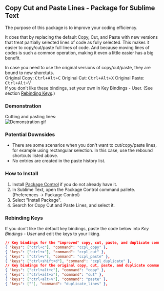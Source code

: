 ## Copy Cut and Paste Lines - Package for Sublime Text

The purpose of this package is to improve your coding efficiency.

It does that by replacing the default Copy, Cut, and Paste with new versions that treat partially selected lines of code as fully selected. This makes it easier to copy/cut/paste full lines of code. And because moving lines of codes is such a common operation, making it even a little easier has a big benefit.

In case you need to use the original versions of copy/cut/paste, they are bound to new shorctuts.  
Original Copy: <kbd>Ctrl+Alt+C</kbd> Original Cut: <kbd>Ctrl+Alt+X</kbd> Original Paste: <kbd>Ctrl+Alt+V</kbd>  
If you don't like these bindings, set your own in Key Bindings - User. (See section [Rebinding Keys](#rebinding-keys).)


### Demonstration

Cutting and pasting lines:  
![Demonstration gif](http://alanlynn.github.io/sublime-copy-cut-paste-lines/demo.gif)


### Potential Downsides

* There are some scenarios when you don't want to cut/copy/paste lines, for example using rectangular selection. In this case, use the rebound shortcuts listed above.
* No entries are created in the paste history list.


### How to Install

1. Install [Package Control](https://packagecontrol.io/installation) if you do not already have it.
2. In Sublime Text, open the Package Control command pallete. (Preferences → Package Control)
3. Select "Install Package".
4. Search for Copy Cut and Paste Lines, and select it.


### Rebinding Keys

If you don't like the default key bindings, paste the code below into *Key Bindings - User* and edit the keys to your liking.

```json
// Key bindings for the "improved" copy, cut, paste, and duplicate commands:
{ "keys": ["ctrl+c"], "command": "ccpl_copy" },
{ "keys": ["ctrl+x"], "command": "ccpl_cut" },
{ "keys": ["ctrl+v"], "command": "ccpl_paste" },
{ "keys": ["ctrl+shift+d"], "command": "ccpl_duplicate" },
// Key bindings for the original copy, cut, paste, and duplicate commands:
{ "keys": ["ctrl+alt+c"], "command": "copy" },
{ "keys": ["ctrl+alt+x"], "command": "cut" },
{ "keys": ["ctrl+alt+v"], "command": "paste" },
{ "keys": [""], "command": "duplicate_lines" },
```
